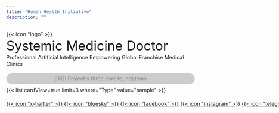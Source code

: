 ```yaml
---
title: "Human Health Initiative"
description: ""
---
```



<div class="custom-icon-smlogo">{{< icon "logo" >}}</div>


<div class="w-full overflow-x-auto">
  <div style="font-size: clamp(24px, 4vw, 35px); white-space: nowrap; line-height: 1.3;" class="inline-block min-w-full text-center font-bold">Systemic Medicine Doctor</div>
</div>


<div style="line-height: 1.3; margin-top:0px; margin-bottom:15px;">Professional Artificial Intelligence Empowering Global Franchise Medical Clinics</div>


<div style="width: 100%; text-align: center; background-color: rgba(4, 18, 1, 0.4); padding: 1px; margin-top: 15px; margin-bottom: 7px; border-radius: 20px; letter-spacing: 0px; 
color:inherit; line-height: 2; opacity: 0.5;">SMD Project's three core foundations</div>


<div style="width: 100%; text-align: left;">{{< list cardView=true limit=3 where="Type" value="sample" >}}</div>


<div style="margin-top:20px; white-space: nowrap;">
  <a href="#" target="_blank" class="custom-icon-sm">{{< icon "x-twitter" >}}</a>
  <a href="#" target="_blank" class="custom-icon-sm">{{< icon "bluesky" >}}</a>
  <a href="#" target="_blank" class="custom-icon-sm">{{< icon "facebook" >}}</a>
  <a href="#" target="_blank" class="custom-icon-sm">{{< icon "instagram" >}}</a>
  <a href="#" target="_blank" class="custom-icon-sm">{{< icon "telegram" >}}</a>
  <a href="#" target="_blank" class="custom-icon-sm">{{< icon "github" >}}</a>
</div>